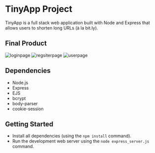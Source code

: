 # TinyApp Project

TinyApp is a full stack web application built with Node and Express that allows users to shorten long URLs (à la bit.ly).

## Final Product


![loginpage](https://user-images.githubusercontent.com/94278725/154885526-a688ae90-6d89-4dfe-b202-5b85fda6abe8.png)
![regsiterpage](https://user-images.githubusercontent.com/94278725/154885528-515301f0-4fd0-40b0-b000-83cdc84203ab.png)
![userpage](https://user-images.githubusercontent.com/94278725/154885530-38b7262d-8986-49e5-8b0c-f44bfdc1ebbe.png)


## Dependencies

- Node.js
- Express
- EJS
- bcrypt
- body-parser
- cookie-session

## Getting Started

- Install all dependencies (using the `npm install` command).
- Run the development web server using the `node express_server.js` command.
